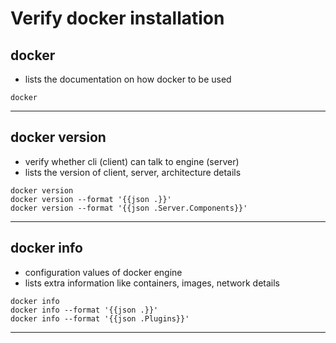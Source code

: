# **Verify docker installation**

## docker
* lists the documentation on how docker to be used   
```
docker  
```
---

## docker version
* verify whether cli (client) can talk to engine (server)  
* lists the version of client, server, architecture details  
```
docker version  
docker version --format '{{json .}}'  
docker version --format '{{json .Server.Components}}'  
```
---

## docker info
* configuration values of docker engine
* lists extra information like containers, images, network details  

```
docker info  
docker info --format '{{json .}}'  
docker info --format '{{json .Plugins}}'  
```
---
